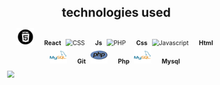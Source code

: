 
<h1 align="center">technologies used</h1>
<p align="center">
  <img src="https://github.com/SHAKERAliFr/SHAKERAliFr/blob/main/html.png" alt="HTML" height="40" width="40" style="margin-right: 20px"/>
  <strong>React &nbsp;</strong>
  <img src="https://github.com/SHAKERAliFr/SHAKERAliFr/edit/main/README.md" alt="CSS" height="40" width="40" style="margin-right: 20px"/>
  <strong>Js &nbsp;</strong>
  <img src="https://github.com/SHAKERAliFr/SHAKERAliFr/edit/main/README.md" alt="PHP" height="40" width="40" style="margin-right: 20px"/>
  <strong>Css &nbsp;</strong>
  <img src="https://github.com/SHAKERAliFr/SHAKERAliFr/edit/main/README.md" alt="Javascript" height="40" width="40" style="margin-right: 20px"/>
  <strong>Html &nbsp;</strong>
  <img src="https://github.com/SHAKERAliFr/SHAKERAliFr/blob/main/mysql.png" alt="git" height="40" width="40" style="margin-right: 20px"/>
  <strong>Git &nbsp;</strong>
  <img src="https://github.com/YohannHERBET/YOHANNHERBET/blob/main/img/php.png" alt="php" height="40" width="40" style="margin-right: 20px"/>
  <strong>Php &nbsp;</strong>
  <img src="https://github.com/YohannHERBET/YOHANNHERBET/blob/main/img/mysql.png" alt="mysql" height="40" width="40" style="margin-right: 20px"/>
 <strong>Mysql &nbsp;</strong>
</p>

<img  src="https://raw.githubusercontent.com/PolarBearGG/PolarBearGG/master/web-developer.gif">
